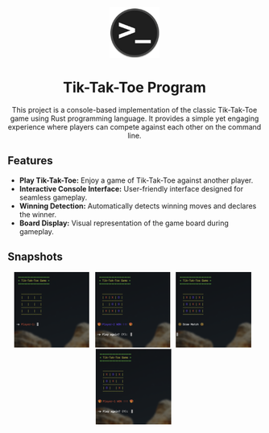 <div align="center" >
<img style="height:100px;" src="./../.github/assets/terminal.png" /> 
<br />
<h1>Tik-Tak-Toe Program</h1>

This project is a console-based implementation of the classic Tik-Tak-Toe game using Rust programming language. It provides a simple yet engaging experience where players can compete against each other on the command line.

</div>

## Features
- **Play Tik-Tak-Toe:** Enjoy a game of Tik-Tak-Toe against another player.
- **Interactive Console Interface:** User-friendly interface designed for seamless gameplay.
- **Winning Detection:** Automatically detects winning moves and declares the winner.
- **Board Display:** Visual representation of the game board during gameplay.

## Snapshots

<div align="center" >
&nbsp;<img style="height:150px;" src="./.github/image.png" />&nbsp;
&nbsp;<img style="height:150px;" src="./.github/image-2.png" />&nbsp;
&nbsp;<img style="height:150px;" src="./.github/image-3.png" />&nbsp;
&nbsp;<img style="height:150px;" src="./.github/image-4.png" />&nbsp;
</div>